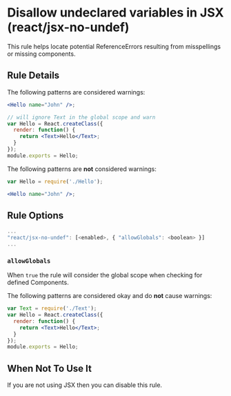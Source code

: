 # Disallow undeclared variables in JSX (react/jsx-no-undef)

This rule helps locate potential ReferenceErrors resulting from misspellings or missing components.

## Rule Details

The following patterns are considered warnings:

```jsx
<Hello name="John" />;
```

```jsx
// will ignore Text in the global scope and warn
var Hello = React.createClass({
  render: function() {
    return <Text>Hello</Text>;
  }
});
module.exports = Hello;
```


The following patterns are **not** considered warnings:

```jsx
var Hello = require('./Hello');

<Hello name="John" />;
```

## Rule Options

```js
...
"react/jsx-no-undef": [<enabled>, { "allowGlobals": <boolean> }]
...
```

### `allowGlobals`

When `true` the rule will consider the global scope when checking for defined Components.

The following patterns are considered okay and do **not** cause warnings:

```jsx
var Text = require('./Text');
var Hello = React.createClass({
  render: function() {
    return <Text>Hello</Text>;
  }
});
module.exports = Hello;
```

## When Not To Use It

If you are not using JSX then you can disable this rule.
